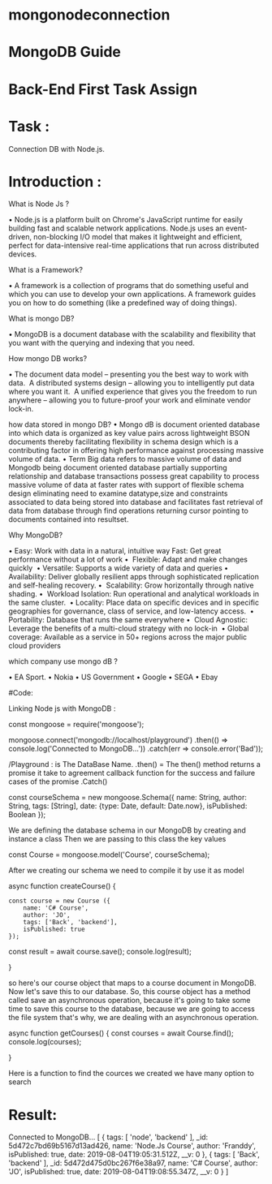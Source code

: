 # mongonodeconnection
# MongoDB Guide 

# Back-End First Task Assign 


# Task : 

Connection DB with Node.js.

# Introduction : 

What is Node Js ? 

•	Node.js is a platform built on Chrome's JavaScript runtime for easily building fast and scalable network applications. Node.js uses an event-driven, non-blocking I/O model that makes it lightweight and efficient, perfect for data-intensive real-time applications that run across distributed devices.

What is a Framework?

•	A framework is a collection of programs that do something useful and which you can use to develop your own applications. A framework guides you on how to do something (like a predefined way of doing things).

What is mongo DB?

•	MongoDB is a document database with the scalability and flexibility that you want with the querying and indexing that you need.

How mongo DB works?

•	The document data model – presenting you the best way to work with data.  A distributed systems design – allowing you to intelligently put data where you want it.  A unified experience that gives you the freedom to run anywhere – allowing you to future-proof your work and eliminate vendor lock-in. 

 how data stored in mongo DB?
•	Mongo dB is document oriented database into which data is organized as key value pairs across lightweight BSON documents thereby facilitating flexibility in schema design which is a contributing factor in offering high performance against processing massive volume of data.
•	Term Big data refers to massive volume of data and Mongodb being document oriented database partially supporting relationship and database transactions possess great capability to process massive volume of data at faster rates with support of flexible schema design eliminating need to examine datatype,size and constraints associated to data being stored into database and facilitates fast retrieval of data from database through find operations returning cursor pointing to documents contained into resultset.


 Why MongoDB?

•	Easy: Work with data in a natural, intuitive way Fast: Get great performance without a lot of work
•	 Flexible: Adapt and make changes quickly 
•	Versatile: Supports a wide variety of data and queries
•	Availability: Deliver globally resilient apps through sophisticated replication and self-healing recovery.
•	 Scalability: Grow horizontally through native shading.
•	 Workload Isolation: Run operational and analytical workloads in the same cluster. 
•	Locality: Place data on specific devices and in specific geographies for governance, class of service, and low-latency access. 
•	Portability: Database that runs the same everywhere
•	 Cloud Agnostic: Leverage the benefits of a multi-cloud strategy with no lock-in 
•	Global coverage: Available as a service in 50+ regions across the major public cloud providers

which company use mongo dB ?

•	EA Sport.
•	Nokia 
•	US Government 
•	Google 
•	SEGA
•	Ebay


#Code: 

Linking Node js with MongoDB :

 const mongoose = require('mongoose');

mongoose.connect('mongodb://localhost/playground')
.then(() => console.log('Connected to MongoDB...'))
.catch(err => console.error('Bad'));


/Playground : is The DataBase Name.
.then() = The then() method returns a promise it take to agreement callback function for the success and failure cases of the promise
.Catch() 



const courseSchema = new mongoose.Schema({
    name: String,
    author: String,
    tags: [String],
    date: {type: Date, default: Date.now},
    isPublished:  Boolean
});

We are defining the database schema in our MongoDB by creating and instance a class 
Then we are passing to this class the key values 


 
const Course = mongoose.model('Course', courseSchema);  

After we creating our schema we need to compile it by use it as model 


 async function createCourse() {

    const course = new Course ({
        name: 'C# Course', 
        author: 'JO', 
        tags: ['Back', 'backend'],
        isPublished: true
    });

const result = await course.save();
console.log(result);
    
}

 so here's our course object that maps to a course document in MongoDB. Now let's save this to our database. So, this course object has a method called save  	 an asynchronous operation, because it's going to take some time to save this course to the database, because we are going to access the file system that's why, we are dealing with an asynchronous operation.


 async function getCourses() {
   const courses = await Course.find();
   console.log(courses);
    
}


Here is a function to find the cources we created we have many option to search 

# Result: 

Connected to MongoDB...
[
  {
    tags: [ 'node', 'backend' ],
    _id: 5d472c7bd69b5167d13ad426,
    name: 'Node.Js Course',
    author: 'Franddy',
    isPublished: true,
    date: 2019-08-04T19:05:31.512Z,
    __v: 0
  },
  {
    tags: [ 'Back', 'backend' ],
    _id: 5d472d475d0bc267f6e38a97,
    name: 'C# Course',
    author: 'JO',
    isPublished: true,
    date: 2019-08-04T19:08:55.347Z,
    __v: 0
  }
]
